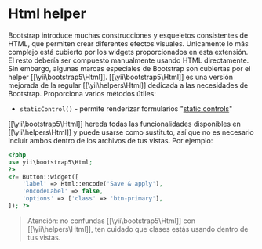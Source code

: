 Html helper
===========

Bootstrap introduce muchas construcciones y esqueletos consistentes de HTML, que permiten crear diferentes efectos visuales.
Unicamente lo más complejo está cubierto por los widgets proporcionados en esta extensión. El resto debería ser
compuesto manualmente usando HTML directamente.
Sin embargo, algunas marcas especiales de Bootstrap son cubiertas por el helper [[\yii\bootstrap5\Html]].
[[\yii\bootstrap5\Html]] es una versión mejorada de la regular [[\yii\helpers\Html]] dedicada a las necesidades de Bootstrap.
Proporciona varios métodos útiles:

 - `staticControl()` - permite renderizar formularios "[static controls](https://getbootstrap.com/docs/5.1/forms/form-control/#readonly-plain-text)"

[[\yii\bootstrap5\Html]] hereda todas las funcionalidades disponibles en [[\yii\helpers\Html]] y puede usarse como sustituto,
así que no es necesario incluir ambos dentro de los archivos de tus vistas.
Por ejemplo:

```php
<?php
use yii\bootstrap5\Html;
?>
<?= Button::widget([
    'label' => Html::encode('Save & apply'),
    'encodeLabel' => false,
    'options' => ['class' => 'btn-primary'],
]); ?>
```

> Atención: no confundas [[\yii\bootstrap5\Html]] con [[\yii\helpers\Html]], ten cuidado que clases estás usando dentro de tus vistas.
